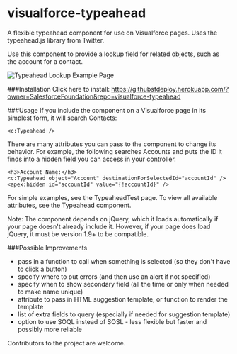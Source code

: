 visualforce-typeahead
=====================

A flexible typeahead component for use on Visualforce pages.  Uses the typeahead.js library from Twitter.

Use this component to provide a lookup field for related objects, such as the account for a contact.

![Typeahead Lookup Example Page](salesforcefoundation.github.com/repository/img/typeahead-readme-image.png)

###Installation
Click here to install: 
https://githubsfdeploy.herokuapp.com/?owner=SalesforceFoundation&repo=visualforce-typeahead


###Usage
If you include the component on a Visualforce page in its simplest form, it will search Contacts:
	
	<c:Typeahead />

There are many attributes you can pass to the component to change its behavior.  For example, the following searches Accounts and puts the ID it finds into a hidden field you can access in your controller.

	<h3>Account Name:</h3>
	<c:Typeahead object="Account" destinationForSelectedId="accountId" />	
	<apex:hidden id="accountId" value="{!accountId}" />		

For simple examples, see the TypeaheadTest page. To view all available attributes, see the Typeahead component.


Note: The component depends on jQuery, which it loads automatically if your page doesn't already include it. However, if your page does load jQuery, it must be version 1.9+ to be compatible.


###Possible Improvements
* pass in a function to call when something is selected (so they don't have to click a button)
* specify where to put errors (and then use an alert if not specified)
* specify when to show secondary field (all the time or only when needed to make name unique)
* attribute to pass in HTML suggestion template, or function to render the template
* list of extra fields to query (especially if needed for suggestion template)
* option to use SOQL instead of SOSL - less flexible but faster and possibly more reliable

Contributors to the project are welcome.
